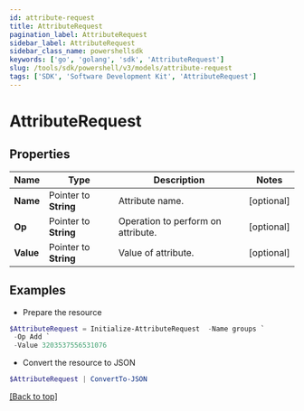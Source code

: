 ```yaml
---
id: attribute-request
title: AttributeRequest
pagination_label: AttributeRequest
sidebar_label: AttributeRequest
sidebar_class_name: powershellsdk
keywords: ['go', 'golang', 'sdk', 'AttributeRequest'] 
slug: /tools/sdk/powershell/v3/models/attribute-request
tags: ['SDK', 'Software Development Kit', 'AttributeRequest']
---
```



# AttributeRequest

## Properties

Name | Type | Description | Notes
------------ | ------------- | ------------- | -------------
**Name** |  Pointer to **String** | Attribute name. | [optional] 
**Op** |  Pointer to **String** | Operation to perform on attribute. | [optional] 
**Value** |  Pointer to **String** | Value of attribute. | [optional] 

## Examples

- Prepare the resource
```powershell
$AttributeRequest = Initialize-AttributeRequest  -Name groups `
 -Op Add `
 -Value 3203537556531076
```

- Convert the resource to JSON
```powershell
$AttributeRequest | ConvertTo-JSON
```


[[Back to top]](#) 

